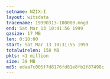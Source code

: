 ```yaml
---
setname: NZIX-I
layout: witsdata
tracename: 19990313-100000.mngd
end: Sat Mar 13 10:41:56 1999
gzsize: 17 MB
len: 0:10:00
start: Sat Mar 13 10:31:55 1999
totalwirelen: 158 MB
pkts: <1 million
size: 39 MB
md5: edaa7c005f7d8176fd81e8fb2f87498c
---
```

